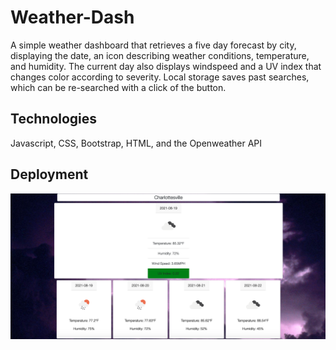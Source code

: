# Weather-Dash
 
A simple weather dashboard that retrieves a five day forecast by city, displaying the date, an icon describing weather conditions, temperature, and humidity. The current day also displays windspeed and a UV index that changes color according to severity. Local storage saves past searches, which can be re-searched with a click of the button.

## Technologies
Javascript, CSS, Bootstrap, HTML, and the Openweather API

## Deployment
![Screenshot](./images/weatherScreenshot.png)

